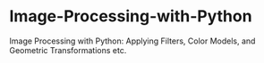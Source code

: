 # Image-Processing-with-Python
Image Processing with Python: Applying Filters, Color Models, and Geometric Transformations etc.
